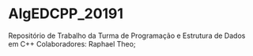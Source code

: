 ﻿# AlgEDCPP_20191
Repositório de Trabalho da Turma de Programação e Estrutura de Dados em C++
Colaboradores:
Raphael
Theo;